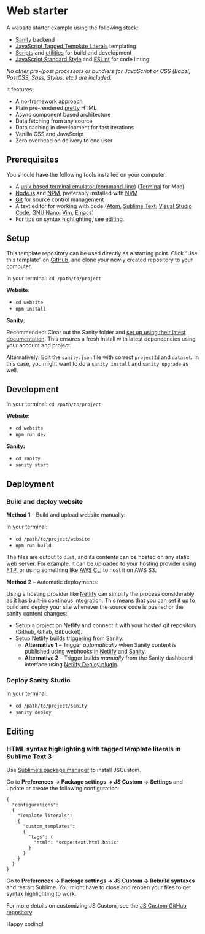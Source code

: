 # Web starter

A website starter example using the following stack:

- [Sanity](https://www.sanity.io/) backend
- [JavaScript Tagged Template Literals](https://developer.mozilla.org/en-US/docs/Web/JavaScript/Reference/Template_literals#tagged_templates) templating
- [Scripts](./website/scripts) and [utilities](./website/src/utils) for build and development
- [JavaScript Standard Style](https://standardjs.com/) and [ESLint](https://eslint.org/) for code linting

_No other pre-/post processors or bundlers for JavaScript or CSS (Babel, PostCSS, Sass, Stylus, etc.) are included._

It features:

- A no-framework approach
- Plain pre-rendered [pretty](https://github.com/jonschlinkert/pretty) HTML
- Async component based architecture
- Data fetching from any source
- Data caching in development for fast iterations
- Vanilla CSS and JavaScript
- Zero overhead on delivery to end user

## Prerequisites

You should have the following tools installed on your computer:
- A [unix based terminal emulator (command-line)](https://en.wikipedia.org/wiki/List_of_terminal_emulators#Unix-like) ([Terminal](https://en.wikipedia.org/wiki/Terminal_(macOS)) for Mac)
- [Node.js](https://nodejs.org/) and [NPM](https://docs.npmjs.com/), preferably installed with [NVM](https://github.com/nvm-sh/nvm)
- [Git](https://git-scm.com/) for source control management
- A text editor for working with code ([Atom](https://atom.io/), [Sublime Text](https://www.sublimetext.com/), [Visual Studio Code](https://code.visualstudio.com/), [GNU Nano](https://en.wikipedia.org/wiki/GNU_nano), [Vim](https://en.wikipedia.org/wiki/Vim_(text_editor)), [Emacs](https://en.wikipedia.org/wiki/Emacs))
- For tips on syntax highlighting, see [editing](#editing).

## Setup

This template repository can be used directly as a starting point. Click “Use this template” on [GitHub](https://github.com/internetfriendsforever/web-starter), and clone your newly created repository to your computer.

In your terminal: `cd /path/to/project`

**Website:**

- `cd website`
- `npm install`

**Sanity:**

Recommended: Clear out the Sanity folder and [set up using their latest documentation](https://www.sanity.io/docs/getting-started-with-sanity-cli). This ensures a fresh install with latest dependencies using your account and project.

Alternatively: Edit the `sanity.json` file with correct `projectId` and `dataset`. In this case, you might want to do a `sanity install` and `sanity upgrade` as well.

## Development

In your terminal: `cd /path/to/project`

**Website:**

- `cd website`
- `npm run dev`

**Sanity:**

- `cd sanity`
- `sanity start`

## Deployment

### Build and deploy website

**Method 1** – Build and upload website manually:

In your terminal:
- `cd /path/to/project/website`
- `npm run build`

The files are output to `dist`, and its contents can be hosted on any static web server. For example, it can be uploaded to your hosting provider using [FTP](https://no.wikipedia.org/wiki/FTP), or using something like [AWS CLI](https://docs.aws.amazon.com/cli/latest/userguide/cli-chap-welcome.html) to host it on AWS S3.

**Method 2** – Automatic deployments:

Using a hosting provider like [Netlify](https://www.netlify.com/) can simplify the process considerably as it has built-in continous integration. This means that you can set it up to build and deploy your site whenever the source code is pushed or the sanity content changes:
- Setup a project on Netlify and connect it with your hosted git repository (Github, Gitlab, Bitbucket).
- Setup Netlify builds triggering from Sanity:
  - **Alternative 1** – Trigger _automatically_ when Sanity content is published using webhooks in [Netlify](https://docs.netlify.com/configure-builds/build-hooks/) and [Sanity](https://www.sanity.io/docs/webhooks).
  - **Alternative 2** – Trigger builds _manually_ from the Sanity dashboard interface using [Netlify Deploy plugin](https://www.sanity.io/plugins/sanity-plugin-dashboard-widget-netlify).

### Deploy Sanity Studio

In your terminal:

- `cd /path/to/project/sanity`
- `sanity deploy`

## Editing

### HTML syntax highlighting with tagged template literals in Sublime Text 3

Use [Sublime’s package manager](https://packagecontrol.io/installation) to install JSCustom.

Go to **Preferences → Package settings → JS Custom → Settings** and update or create the following configuration:

```
{
  "configurations":
  {
    "Template literals":
    {
      "custom_templates":
      {
        "tags": {
          "html": "scope:text.html.basic"
        }
      }
    }
  }
}
```

Go to **Preferences → Package settings → JS Custom → Rebuild syntaxes** and restart Sublime. You might have to close and reopen your files to get syntax highlighting to work.

For more details on customizing JS Custom, see the [JS Custom GitHub repository](https://github.com/Thom1729/Sublime-JS-Custom#js-custom).

Happy coding!
